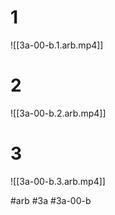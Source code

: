 # 1
![[3a-00-b.1.arb.mp4]]

# 2
![[3a-00-b.2.arb.mp4]]

# 3
![[3a-00-b.3.arb.mp4]]

#arb #3a #3a-00-b

